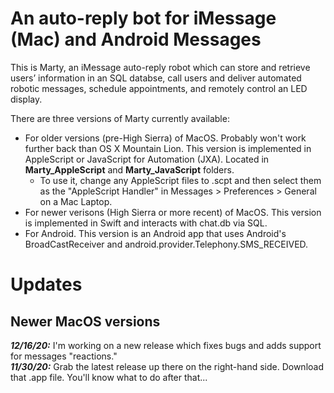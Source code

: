 # An auto-reply bot for iMessage (Mac) and Android Messages #

This is Marty, an iMessage auto-reply robot which can store and retrieve users’ information in an SQL databse, call users and deliver automated robotic messages, schedule appointments, and remotely control an LED display.

There are three versions of Marty currently available:
* For older versions (pre-High Sierra) of MacOS. Probably won't work further back than OS X Mountain Lion. This version is implemented in AppleScript or JavaScript for Automation (JXA). Located in **Marty_AppleScript** and **Marty_JavaScript** folders. 
    * To use it, change any AppleScript files to .scpt and then select them as the "AppleScript Handler" in Messages > Preferences > General on a Mac Laptop. 
* For newer verisons (High Sierra or more recent) of MacOS. This version is implemented in Swift and interacts with chat.db via SQL.
* For Android. This version is an Android app that uses Android's BroadCastReceiver and android.provider.Telephony.SMS_RECEIVED.

# Updates #
## Newer MacOS versions ##
***12/16/20:*** I'm working on a new release which fixes bugs and adds support for messages "reactions."   
***11/30/20:*** Grab the latest release up there on the right-hand side. Download that .app file. You'll know what to do after that...
